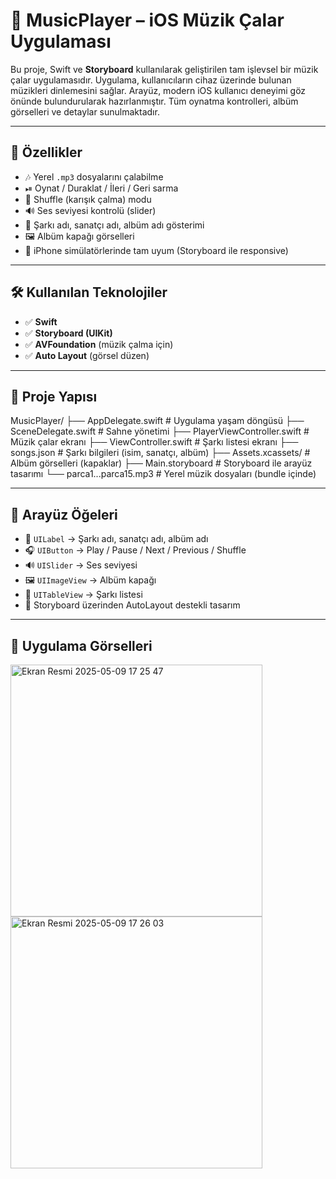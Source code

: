 # 🎵 MusicPlayer – iOS Müzik Çalar Uygulaması

Bu proje, Swift ve **Storyboard** kullanılarak geliştirilen tam işlevsel bir müzik çalar uygulamasıdır. Uygulama, kullanıcıların cihaz üzerinde bulunan müzikleri dinlemesini sağlar. Arayüz, modern iOS kullanıcı deneyimi göz önünde bulundurularak hazırlanmıştır. Tüm oynatma kontrolleri, albüm görselleri ve detaylar sunulmaktadır.

---

## 🧠 Özellikler

- 🎶 Yerel `.mp3` dosyalarını çalabilme  
- ⏯ Oynat / Duraklat / İleri / Geri sarma  
- 🔁 Shuffle (karışık çalma) modu  
- 🔊 Ses seviyesi kontrolü (slider)  
- 🎵 Şarkı adı, sanatçı adı, albüm adı gösterimi  
- 🖼 Albüm kapağı görselleri  
- 📱 iPhone simülatörlerinde tam uyum (Storyboard ile responsive)

---

## 🛠 Kullanılan Teknolojiler

- ✅ **Swift**
- ✅ **Storyboard (UIKit)**
- ✅ **AVFoundation** (müzik çalma için)
- ✅ **Auto Layout** (görsel düzen)

---

## 📂 Proje Yapısı


MusicPlayer/
├── AppDelegate.swift # Uygulama yaşam döngüsü
├── SceneDelegate.swift # Sahne yönetimi
├── PlayerViewController.swift # Müzik çalar ekranı
├── ViewController.swift # Şarkı listesi ekranı
├── songs.json # Şarkı bilgileri (isim, sanatçı, albüm)
├── Assets.xcassets/ # Albüm görselleri (kapaklar)
├── Main.storyboard # Storyboard ile arayüz tasarımı
└── parca1...parca15.mp3 # Yerel müzik dosyaları (bundle içinde)


---

## 🎨 Arayüz Öğeleri

- 🎵 `UILabel` → Şarkı adı, sanatçı adı, albüm adı
- 🎧 `UIButton` → Play / Pause / Next / Previous / Shuffle
- 🔊 `UISlider` → Ses seviyesi
- 🖼 `UIImageView` → Albüm kapağı
- 📍 `UITableView` → Şarkı listesi
- 🧱 Storyboard üzerinden AutoLayout destekli tasarım

---

## 📱 Uygulama Görselleri

<img width="403" alt="Ekran Resmi 2025-05-09 17 25 47" src="https://github.com/user-attachments/assets/39343158-8b38-4ce3-96b7-936178b3d7ab" />
<img width="403" alt="Ekran Resmi 2025-05-09 17 26 03" src="https://github.com/user-attachments/assets/8008a984-fec9-421c-a345-0d869e301465" />




